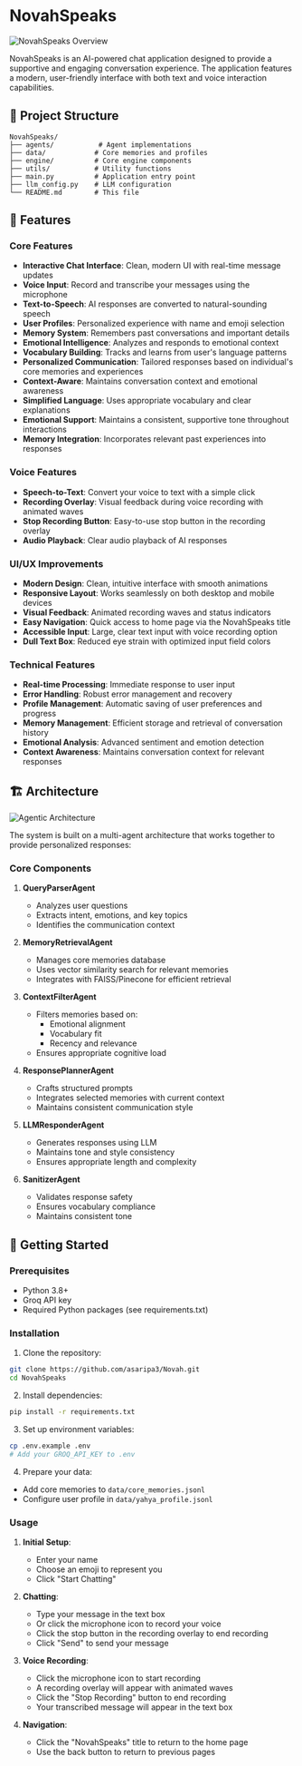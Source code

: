 # NovahSpeaks

![NovahSpeaks Overview](Demo/overview.png)

NovahSpeaks is an AI-powered chat application designed to provide a supportive and engaging conversation experience. The application features a modern, user-friendly interface with both text and voice interaction capabilities.

## 📁 Project Structure

```
NovahSpeaks/
├── agents/           # Agent implementations
├── data/            # Core memories and profiles
├── engine/          # Core engine components
├── utils/           # Utility functions
├── main.py          # Application entry point
├── llm_config.py    # LLM configuration
└── README.md        # This file
```

## 🌟 Features

### Core Features
- **Interactive Chat Interface**: Clean, modern UI with real-time message updates
- **Voice Input**: Record and transcribe your messages using the microphone
- **Text-to-Speech**: AI responses are converted to natural-sounding speech
- **User Profiles**: Personalized experience with name and emoji selection
- **Memory System**: Remembers past conversations and important details
- **Emotional Intelligence**: Analyzes and responds to emotional context
- **Vocabulary Building**: Tracks and learns from user's language patterns
- **Personalized Communication**: Tailored responses based on individual's core memories and experiences
- **Context-Aware**: Maintains conversation context and emotional awareness
- **Simplified Language**: Uses appropriate vocabulary and clear explanations
- **Emotional Support**: Maintains a consistent, supportive tone throughout interactions
- **Memory Integration**: Incorporates relevant past experiences into responses

### Voice Features
- **Speech-to-Text**: Convert your voice to text with a simple click
- **Recording Overlay**: Visual feedback during voice recording with animated waves
- **Stop Recording Button**: Easy-to-use stop button in the recording overlay
- **Audio Playback**: Clear audio playback of AI responses

### UI/UX Improvements
- **Modern Design**: Clean, intuitive interface with smooth animations
- **Responsive Layout**: Works seamlessly on both desktop and mobile devices
- **Visual Feedback**: Animated recording waves and status indicators
- **Easy Navigation**: Quick access to home page via the NovahSpeaks title
- **Accessible Input**: Large, clear text input with voice recording option
- **Dull Text Box**: Reduced eye strain with optimized input field colors

### Technical Features
- **Real-time Processing**: Immediate response to user input
- **Error Handling**: Robust error management and recovery
- **Profile Management**: Automatic saving of user preferences and progress
- **Memory Management**: Efficient storage and retrieval of conversation history
- **Emotional Analysis**: Advanced sentiment and emotion detection
- **Context Awareness**: Maintains conversation context for relevant responses

## 🏗️ Architecture

![Agentic Architecture](Demo/architecture.png)

The system is built on a multi-agent architecture that works together to provide personalized responses:

### Core Components

1. **QueryParserAgent**
   - Analyzes user questions
   - Extracts intent, emotions, and key topics
   - Identifies the communication context

2. **MemoryRetrievalAgent**
   - Manages core memories database
   - Uses vector similarity search for relevant memories
   - Integrates with FAISS/Pinecone for efficient retrieval

3. **ContextFilterAgent**
   - Filters memories based on:
     - Emotional alignment
     - Vocabulary fit
     - Recency and relevance
   - Ensures appropriate cognitive load

4. **ResponsePlannerAgent**
   - Crafts structured prompts
   - Integrates selected memories with current context
   - Maintains consistent communication style

5. **LLMResponderAgent**
   - Generates responses using LLM
   - Maintains tone and style consistency
   - Ensures appropriate length and complexity

6. **SanitizerAgent**
   - Validates response safety
   - Ensures vocabulary compliance
   - Maintains consistent tone

## 🚀 Getting Started

### Prerequisites
- Python 3.8+
- Groq API key
- Required Python packages (see requirements.txt)

### Installation

1. Clone the repository:
```bash
git clone https://github.com/asaripa3/Novah.git
cd NovahSpeaks
```

2. Install dependencies:
```bash
pip install -r requirements.txt
```

3. Set up environment variables:
```bash
cp .env.example .env
# Add your GROQ_API_KEY to .env
```

4. Prepare your data:
- Add core memories to `data/core_memories.jsonl`
- Configure user profile in `data/yahya_profile.jsonl`

### Usage

1. **Initial Setup**:
   - Enter your name
   - Choose an emoji to represent you
   - Click "Start Chatting"

2. **Chatting**:
   - Type your message in the text box
   - Or click the microphone icon to record your voice
   - Click the stop button in the recording overlay to end recording
   - Click "Send" to send your message

3. **Voice Recording**:
   - Click the microphone icon to start recording
   - A recording overlay will appear with animated waves
   - Click the "Stop Recording" button to end recording
   - Your transcribed message will appear in the text box

4. **Navigation**:
   - Click the "NovahSpeaks" title to return to the home page
   - Use the back button to return to previous pages
